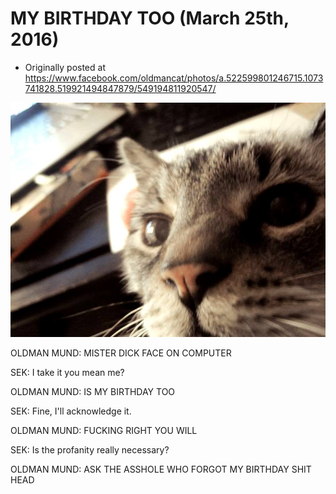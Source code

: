 # MY BIRTHDAY TOO (March 25th, 2016)

 * Originally posted at https://www.facebook.com/oldmancat/photos/a.522599801246715.1073741828.519921494847879/549194811920547/

![OLDMAN CAT](../images/1479499_549194811920547_2066404418593372939_n.jpg)

OLDMAN MUND: MISTER DICK FACE ON COMPUTER

SEK: I take it you mean me?

OLDMAN MUND: IS MY BIRTHDAY TOO

SEK: Fine, I'll acknowledge it.

OLDMAN MUND: FUCKING RIGHT YOU WILL

SEK: Is the profanity really necessary?

OLDMAN MUND: ASK THE ASSHOLE WHO FORGOT MY BIRTHDAY SHIT HEAD

